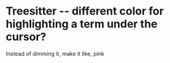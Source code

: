# Treesitter -- different color for highlighting a term under the cursor?
  Instead of dimming it, make it like, pink
